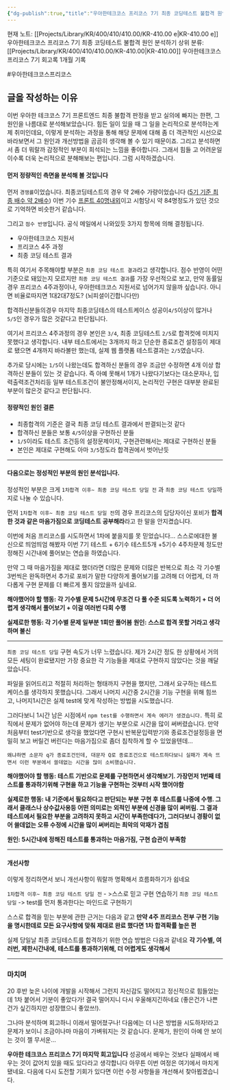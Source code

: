 ```yaml
---
{"dg-publish":true,"title":"우아한테크코스 프리코스 7기 최종 코딩테스트 불합격 원인 분석하기","description":"우아한테크코스 프리코스 7기를 분석해보았습니다. 마음가짐이 부족했고, 준비가 부족했고 그래서 떨어진 것 같습니다. 힘든 것은 원인을 몰라 개선사항을 모를 때이니 감정적인부분은 분리해서 논리적으로 스스로의 문제 정의, 원인 분석, 개선사항등을 생각해보았습니다.","permalink":"/projects/library/kr/400/410/410-00/kr-410-00-e/","dgPassFrontmatter":true,"noteIcon":"0","created":"2024-12-31T00:09:11.202+09:00","updated":"2025-01-22T15:02:38.834+09:00"}
---
```


현재 노트: [[Projects/Library/KR/400/410/410.00/KR-410.00 e\|KR-410.00 e]] 우아한테크코스 프리코스 7기 최종 코딩테스트 불합격 원인 분석하기
상위 분류: [[Projects/Library/KR/400/410/410.00/KR-410.00\|KR-410.00]] 우아한테크코스 프리코스 7기 회고록 1개월 기록

#우아한테크코스프리코스 


## 글을 작성하는 이유

이번 우아한 테크코스 7기 프론트엔드 최종 불합격 판정을 받고 실의에 빠지는 한편, 그 원인을 나름대로 분석해보았습니다.
힘든 일이 있을 때 그 일을 논리적으로 분석하는게 제 취미인데요, 이렇게 분석하는 과정을 통해 해당 문제에 대해 좀 더 객관적인 시선으로 바라보면서 그 원인과 개선방법을 곰곰히 생각해 볼 수 있기 때문이죠. 그리고 분석하면서 좀 더 뭐랄까 감정적인 부분이 희석되는 느낌을 좋아합니다. 그래서 힘들 고 어려운일이수록 더욱 논리적으로 분해해보는 편입니다. 그럼 시작하겠습니다.


#### 먼저 정량적인 측면을 분석해 볼 것입니다
먼저 `경쟁률`이었습니다. 최종코딩테스트의 경우 약 2배수 가량이었습니다 ([5기 기준 최종 배수 약 2배수](https://solo5star.tistory.com/22#:~:text=%EC%A7%80%EC%9B%90%EC%9E%90%EB%B6%80%ED%84%B0%20%ED%94%84%EB%A6%AC%EC%BD%94%EC%8A%A4%2C%20%EC%B5%9C%EC%A2%85,%EC%82%AC%EB%9E%8C%EB%93%A4%EC%9D%B4%20%EC%83%9D%EA%B2%BC%EA%B8%B0%20%EB%95%8C%EB%AC%B8%EC%9D%B4%EB%8B%A4))
이번 기수 [프론트 40명내외](https://techblog.woowahan.com/14072/)이고 시험당시 약 84명정도가 있던 것으로 기억하면 비슷한거 같습니다. 

그리고 `점수 반영`입니다.
공식 메일에서 나와있듯 3가지 항목에 의해 결정됩니다.
- 우아한테크코스 지원서
- 프리코스 4주 과정
- 최종 코딩 테스트 결과

특히 여기서 주목해야할 부분은 `최종 코딩 테스트 결과`라고 생각합니다.
점수 반영이 어떤 기준으로 돼있는지 모르지만 `최종 코딩 테스트 결과`를 가장 우선적으로 보고, 만약 동률일경우 프리코스 4주과정이나, 우아한테크코스 지원서로 넘어가지 않을까 싶습니다. 아니면 비율로따지면 1대2대7정도? (뇌피셜이긴합니다만)

 합격하신분들의경우 마지막 최종코딩테스의 테스트케이스 성공이`4/5`이상이 많거나 `5/5`인 경우가 많은 것같다고 판단됩니다.

여기서 프리코스 4주과정의 경우 본인은 `3/4`, 최종 코딩테스트 `2/5`로 합격컷에 미치지 못했다고 생각합니다. 내부 테스트에서는 3개까지 하고 단순한 종료조건 설정등이 제대로 됐으면 4개까지 바라볼만 했는데, 실제 웹 플랫폼 테스트결과는 `2/5`였습니다.

추가로 당시에는 `1/5`이 나왔는데도 합격하신 분들의 경우 조금만 수정하면 4개 이상 합격하신 분들이 있는 것 같습니다. 즉 아예 못해서 1개가 나왔다기보다는 대소문자나, 입력출력조건처리등 일부 테스트조건이 불안정해서이지, 논리적인 구현은 대부분 완료된 부분이 많은것 같다고 판단됩니다.

#### 정량적인 원인 결론
- 최종합격의 기준은 결국 최종 코딩 테스트 결과에서 판결되는것 같다
- 합격하신 분들은 보통 `4/5`이상을 구현하신 분들
- `1/5`이라도 테스트 조건등의 설정문제이지, 구현관련해서는 제대로 구현하신 분들
- 본인은 제대로 구현해도 아마 `3/5`정도라 합격권에서 벗어난듯

---

#### 다음으로는 정성적인 부분의 원인 분석입니다.
정성적인 부분은 크게 `1차합격 이후~ 최종 코딩 테스트 당일 전` 과 `최종 코딩 테스트 당일`까지로 나눌 수 있습니다.

먼저 `1차합격 이후~ 최종 코딩 테스트 당일 전`의 경우 프리코스의 담당자이신 포비가 **합격한 것과 같은 마음가짐으로 코딩테스트 공부해라**라고 한 말을 안지켰습니다.

이번에 처음 프리코스를 시도하면서 1차에 붙을지를 못 믿었습니다... 스스로에대한 불신으로 띄엄띄엄 해봤자 이번 7기 테스트 + 6기수 테스트5개 +5기수 4주차문제 정도만 정해진 시간내에 풀어보는 연습을 하였습니다.

만약 그 때 마음가짐을 제대로 했더라면 더많은 문제와 더많은 반복으로 최소 각 기수별 3번씩은 완독하면서 추가로 포비가 말한 다양하게 풀어보기를 고려해 더 어렵게, 더 까다롭게 구현 문제를 더 빠르게 풀지 않았을까 싶네요.

**해야했어야 할 행동: 각 기수별 문제 5시간에 무조건 다 풀 수준 되도록 노력하기 + 더 어렵게 생각해서 풀어보기 + 이걸 여러번 다회 수행**

**실제로한 행동: 각 기수별 문제 일부분 1회만 풀어봄**
**원인: 스스로 합격 못할 거라고 생각하며 불신**

---


`최종 코딩 테스트 당일` 구현 속도가 너무 느렸습니다. 제가 2시간 정도 한 상황에서 거의 모든 세팅이 완료됐지만 가장 중요한 각 기능들을 제대로 구현하지 않았다는 것을 깨달았습니다.

파일을 읽어드리고 적절히 처리하는 형태까지 구현을 했지만, 그래서 요구하는 테스트 케이스를 생각하지 못했습니다. 그래서 나머지 시간중 2시간을 기능 구현을 위해 힘쓰고, 나머지1시간은 실제 test에 맞게 작성하는 방법을 시도했습니다.

그러다보니 1시간 남은 시점에서 `npm test를 수행하면서 계속 에러가 생겼습니다.` 특히 로직에서 문제가 없어야 하는데 문제가 생기는 부분으로 시간을 많이 써버렸습니다. 만약 처음부터 test기반으로 생각을 했었다면 구현시 반복문입력받기와 종료조건설정등을 면밀히 보고 버릴건 버린다는 마음가짐으로 좀더 침착하게 할 수 있었을텐데...

`왜냐하면 소문자 q가 종료조건인데, 대문자 Q로 종료조건으로 테스트하다보니 실패가 계속 뜨면서 이런 부분에서 쓸데없는 시간을 많이 소비했습니다.`

**해야했어야 할 행동: 테스트 기반으로 문제를 구현하면서 생각해보기. 가장먼저 1번째 테스트를 통과하기위해 구현을 하고 기능을 구현하는 것부터 시작 했어야함**

**실제로한 행동: 내 기준에서 필요하다고 판단되는 부분 구현 후 테스트를 나중에 수행. 그래서 클래스나 상수값사용등 어떤 의미로는 외적인 부분에 신경을 많이 써버림. 그 결과 테스트에서 필요한 부분을 고려하지 못하고 시간이 부족한데다가, 그러다보니 경황이 없어 쓸데없는 오류 수정에 시간을 많이 써버리는 최악의 악재가 겹침**

**원인: 5시간내에 정해진 테스트를 통과하는 마음가짐, 구현 습관이 부족함**


---

#### 개선사항
이렇게 정리하면서 보니 개선사항이 뭐랄까 명확해서 흐름화하기가 쉽네요

`1차합격 이후~ 최종 코딩 테스트 당일 전` - >스스로 믿고 구현 연습하기 
`최종 코딩 테스트 당일` -> test를 먼저 통과한다는 마인드로 구현하기

스스로 합격을 믿는 부분에 관한 근거는 다음과 같고
**만약 4주 프리코스 전부 구현 기능을 명시한데로 모든 요구사항에 맞춰 제대로 완료 했다면 1차 합격확률 높은 편**

실제 당일날 최종 코딩테스트를 합격하기 위한 연습 방법은 다음과 같네요
**각 기수별, 여러번, 제한시간내에, 테스트를 통과하기위해, 더 어렵게도 생각해서**


---

### 마치며

20 후반 늦은 나이에 개발을 시작해서 그런지 자신감도 떨어지고 정신적으로 힘들었는데 1차 붙어서 기분이 좋았다가!
결국 떨어지니 다시 우울해지긴하네요 (좋은건가 나쁜건가 싶긴하지만 성장했으니 좋았쓰!).

그나마 분석하며 회고하니 이래서 떨어졌구나! 다음에는 더 나은 방법을 시도하자!라고 문제가 보이니 조금이나마 마음이 가벼워지는 것 같습니다. 문제가, 원인이 아예 안 보이는 것이 젤 무서운...

**우아한 테크코스 프리코스 7기 마지막 회고입니다**
성공에서 배우는 것보다 실패에서 배우는 것이 값어치 있을 때도 있다라고 생각합니다
아무튼 이번 여정은 여기에서 마치게 됐네요. 다음에 다시 도전할 기회가 있다면 이런 수정 사항들을 개선해서 찾아뵙겠습니다. 

